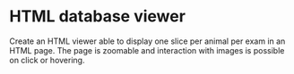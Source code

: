 # HTML database viewer

Create an HTML viewer able to display one slice per animal 
per exam in an HTML page. The page is zoomable and interaction with images is possible on click or hovering.

